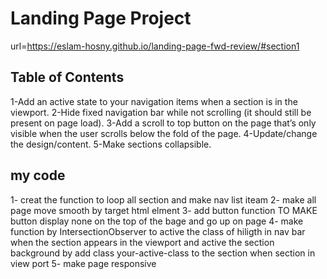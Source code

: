 # Landing Page Project
url=https://eslam-hosny.github.io/landing-page-fwd-review/#section1

## Table of Contents
1-Add an active state to your navigation items when a section is in the viewport.
2-Hide fixed navigation bar while not scrolling (it should still be present on page load).
3-Add a scroll to top button on the page that’s only visible when the user scrolls below the fold of the page.
4-Update/change the design/content.
5-Make sections collapsible.


## my code 
1- creat the function to  loop all section and make nav list iteam
2- make  all page move smooth by target html elment
3- add button function TO MAKE button display none on the top of the bage and go up on page
4- make function  by IntersectionObserver to active the class of hiligth 
  in nav bar when the section appears in the viewport and active the section background 
  by add class your-active-class to the section when section in view port
5-  make page responsive 

